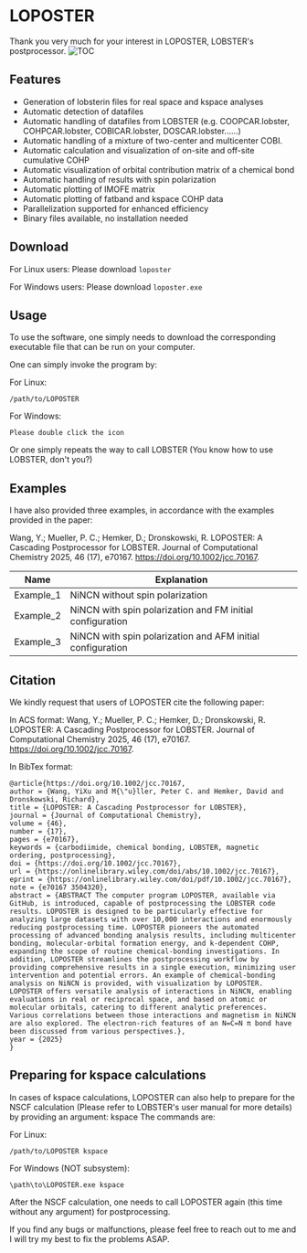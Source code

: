 # LOPOSTER
Thank you very much for your interest in LOPOSTER, LOBSTER's postprocessor.
![TOC](https://github.com/user-attachments/assets/3ff770df-4a9a-4caa-9298-78bb4ad27001)


## Features
- Generation of lobsterin files for real space and kspace analyses
- Automatic detection of datafiles
- Automatic handling of datafiles from LOBSTER (e.g. COOPCAR.lobster, COHPCAR.lobster, COBICAR.lobster, DOSCAR.lobster......)
- Automatic handling of a mixture of two-center and multicenter COBI.
- Automatic calculation and visualization of on-site and off-site cumulative COHP
- Automatic visualization of orbital contribution matrix of a chemical bond
- Automatic handling of results with spin polarization
- Automatic plotting of IMOFE matrix
- Automatic plotting of fatband and kspace COHP data
- Parallelization supported for enhanced efficiency
- Binary files available, no installation needed

## Download
For Linux users: Please download `loposter`

For Windows users: Please download `loposter.exe`

## Usage
To use the software, one simply needs to download the corresponding executable file that can be run on your computer.

One can simply invoke the program by:

For Linux:
```
/path/to/LOPOSTER
```
For Windows:
```
Please double click the icon
```
Or one simply repeats the way to call LOBSTER (You know how to use LOBSTER, don't you?)

## Examples

I have also provided three examples, in accordance with the examples provided in the paper:

Wang, Y.; Mueller, P. C.; Hemker, D.; Dronskowski, R. LOPOSTER: A Cascading Postprocessor for LOBSTER. Journal of Computational Chemistry 2025, 46 (17), e70167. https://doi.org/10.1002/jcc.70167.

|Name|Explanation|
|---|---|
|Example_1|NiNCN without spin polarization|
|Example_2|NiNCN with spin polarization and FM initial configuration|
|Example_3|NiNCN with spin polarization and AFM initial configuration|

## Citation

We kindly request that users of LOPOSTER cite the following paper:

In ACS format:
Wang, Y.; Mueller, P. C.; Hemker, D.; Dronskowski, R. LOPOSTER: A Cascading Postprocessor for LOBSTER. Journal of Computational Chemistry 2025, 46 (17), e70167. https://doi.org/10.1002/jcc.70167.

In BibTex format:
```
@article{https://doi.org/10.1002/jcc.70167,
author = {Wang, YiXu and M{\"u}ller, Peter C. and Hemker, David and Dronskowski, Richard},
title = {LOPOSTER: A Cascading Postprocessor for LOBSTER},
journal = {Journal of Computational Chemistry},
volume = {46},
number = {17},
pages = {e70167},
keywords = {carbodiimide, chemical bonding, LOBSTER, magnetic ordering, postprocessing},
doi = {https://doi.org/10.1002/jcc.70167},
url = {https://onlinelibrary.wiley.com/doi/abs/10.1002/jcc.70167},
eprint = {https://onlinelibrary.wiley.com/doi/pdf/10.1002/jcc.70167},
note = {e70167 3504320},
abstract = {ABSTRACT The computer program LOPOSTER, available via GitHub, is introduced, capable of postprocessing the LOBSTER code results. LOPOSTER is designed to be particularly effective for analyzing large datasets with over 10,000 interactions and enormously reducing postprocessing time. LOPOSTER pioneers the automated processing of advanced bonding analysis results, including multicenter bonding, molecular-orbital formation energy, and k-dependent COHP, expanding the scope of routine chemical-bonding investigations. In addition, LOPOSTER streamlines the postprocessing workflow by providing comprehensive results in a single execution, minimizing user intervention and potential errors. An example of chemical-bonding analysis on NiNCN is provided, with visualization by LOPOSTER. LOPOSTER offers versatile analysis of interactions in NiNCN, enabling evaluations in real or reciprocal space, and based on atomic or molecular orbitals, catering to different analytic preferences. Various correlations between those interactions and magnetism in NiNCN are also explored. The electron-rich features of an N=C=N π bond have been discussed from various perspectives.},
year = {2025}
}
```

## Preparing for kspace calculations
In cases of kspace calculations, LOPOSTER can also help to prepare for the NSCF calculation (Please refer to LOBSTER's user manual for more details) by providing an argument: kspace
The commands are:

For Linux:
```
/path/to/LOPOSTER kspace
```
For Windows (NOT subsystem):
```
\path\to\LOPOSTER.exe kspace
```

After the NSCF calculation, one needs to call LOPOSTER again (this time without any argument) for postprocessing.

If you find any bugs or malfunctions, please feel free to reach out to me and I will try my best to fix the problems ASAP.



